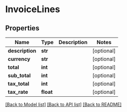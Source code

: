 # InvoiceLines

## Properties
Name | Type | Description | Notes
------------ | ------------- | ------------- | -------------
**description** | **str** |  | [optional] 
**currency** | **str** |  | [optional] 
**total** | **int** |  | [optional] 
**sub_total** | **int** |  | [optional] 
**tax_total** | **int** |  | [optional] 
**tax_rate** | **float** |  | [optional] 

[[Back to Model list]](../README.md#documentation-for-models) [[Back to API list]](../README.md#documentation-for-api-endpoints) [[Back to README]](../README.md)

